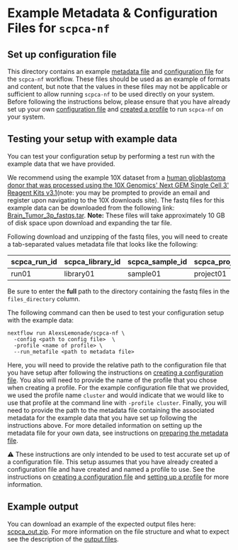 # Example Metadata & Configuration Files for `scpca-nf`

## Set up configuration file

This directory contains an example [metadata file](../external-data-instructions.md#prepare-the-metadata-file) and [configuration file](../external-data-instructions.md#configuration-files) for the `scpca-nf` workflow. 
These files should be used as an example of formats and content, but note that the values in these files may not be applicable or sufficient to allow running `scpca-nf` to be used directly on your system.
Before following the instructions below, please ensure that you have already set up your own [configuration file](../external-data-instructions.md#configuration-files) and [created a profile](../external-data-instructions.md#setting-up-a-profile-in-the-configuration-file) to run `scpca-nf` on your system. 

## Testing your setup with example data 

You can test your configuration setup by performing a test run with the example data that we have provided.

We recommend using the example 10X dataset from a [human glioblastoma donor that was processed using the 10X Genomics' Next GEM Single Cell 3' Reagent Kits v3.1](https://www.10xgenomics.com/resources/datasets/2-k-sorted-cells-from-human-glioblastoma-multiforme-3-v-3-1-3-1-standard-6-0-0)(note: you may be prompted to provide an email and register upon navigating to the 10X downloads site). 
The fastq files for this example data can be downloaded from the following link: [Brain_Tumor_3p_fastqs.tar](https://cf.10xgenomics.com/samples/cell-exp/6.0.0/Brain_Tumor_3p/Brain_Tumor_3p_fastqs.tar).
**Note:** These files will take approximately 10 GB of disk space upon download and expanding the tar file. 

Following download and unzipping of the fastq files, you will need to create a tab-separated values metadata file that looks like the following: 

| scpca_run_id | scpca_library_id | scpca_sample_id | scpca_project_id | technology | seq_unit | files_directory | 
| ------------ | ---------------- | --------------- | ---------------- | ---------- | -------- | --------------- | 
| run01 | library01 | sample01 | project01 | 10Xv3.1 | cell | /path/to/example_fastq_files | 

Be sure to enter the **full** path to the directory containing the fastq files in the `files_directory` column.

The following command can then be used to test your configuration setup with the example data: 

```
nextflow run AlexsLemonade/scpca-nf \
  -config <path to config file>  \
  -profile <name of profile> \
  --run_metafile <path to metadata file>
```

Here, you will need to provide the relative path to the configuration file that you have setup after following the instructions on [creating a configuration file](../external-data-instructions.md#configuration-files). 
You also will need to provide the name of the profile that you chose when creating a profile. 
For the example configuration file that we provided, we used the profile name `cluster` and would indicate that we would like to use that profile at the command line with `-profile cluster`. 
Finally, you will need to provide the path to the metadata file containing the associated metadata for the example data that you have set up following the instructions above. 
For more detailed information on setting up the metadata file for your own data, see instructions on [preparing the metadata file](../external-data-instructions.md#prepare-the-metadata-file). 

:warning: These instructions are only intended to be used to test accurate set up of a configuration file. 
This setup assumes that you have already created a configuration file and have created and named a profile to use. 
See the instructions on [creating a configuration file](../external-data-instructions.md#configuration-files) and [setting up a profile](../external-data-instructions.md#setting-up-a-profile-in-the-configuration-file) for more information.

## Example output 

You can download an example of the expected output files here: [scpca_out.zip](https://s3.amazonaws.com/scpca-references/example-data/scpca_out.zip). 
For more information on the file structure and what to expect see the description of the [output files](../external-data-instructions.md#output-files). 
